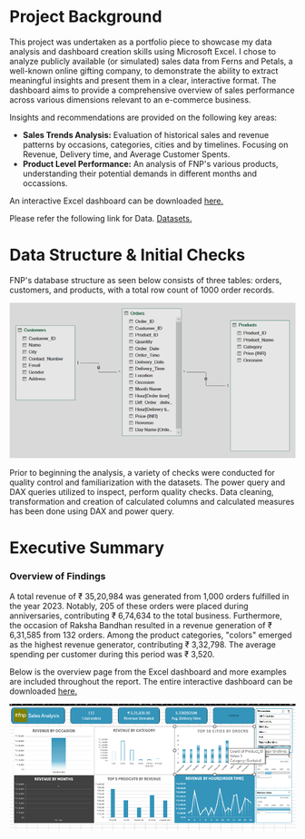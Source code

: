 # Project Background
This project was undertaken as a portfolio piece to showcase my data analysis and dashboard creation skills using Microsoft Excel. 
I chose to analyze publicly available (or simulated) sales data from Ferns and Petals, a well-known online gifting company, to demonstrate the ability to extract meaningful insights and present them in a clear, interactive format. 
The dashboard aims to provide a comprehensive overview of sales performance across various dimensions relevant to an e-commerce business.

Insights and recommendations are provided on the following key areas:

- **Sales Trends Analysis:** Evaluation of historical sales and revenue patterns by occasions, categories, cities and by timelines. Focusing on Revenue, Delivery time, and Average Customer Spents.
- **Product Level Performance:** An analysis of FNP's various products, understanding their potential demands in different months and occassions.

An interactive Excel dashboard can be downloaded [here.](https://github.com/subhaansd5/FNP-Sales-analysis/blob/65658c80d642b84d8704b8d6290b26b6e0a10d03/Dashboard.xlsx)

Please refer the following link for Data. [Datasets.](https://github.com/subhaansd5/FNP-Sales-analysis/tree/bda27816c761af9220e035676c3668f8a66a33da/Data)

# Data Structure & Initial Checks

FNP's database structure as seen below consists of three tables: orders, customers, and products, with a total row count of 1000 order records.

![FNP's ERD](https://github.com/subhaansd5/FNP-Sales-analysis/blob/56cb605f2cc462077aac926127b2b65b37ed623b/Data%20Structure.png)

Prior to beginning the analysis, a variety of checks were conducted for quality control and familiarization with the datasets. 
The power query and DAX queries utilized to inspect, perform quality checks. Data cleaning, transformation and creation of calculated columns and calculated measures has been done using DAX and power query.

# Executive Summary

### Overview of Findings

A total revenue of ₹ 35,20,984 was generated from 1,000 orders fulfilled in the year 2023. Notably, 205 of these orders were placed during anniversaries, contributing ₹ 6,74,634 to the total business. Furthermore, the occasion of Raksha Bandhan resulted in a revenue generation of ₹ 6,31,585 from 132 orders. Among the product categories, "colors" emerged as the highest revenue generator, contributing ₹ 3,32,798. The average spending per customer during this period was ₹ 3,520.


Below is the overview page from the Excel dashboard and more examples are included throughout the report. The entire interactive dashboard can be downloaded [here.](https://github.com/subhaansd5/FNP-Sales-analysis/blob/4653f0dc7d7f49b1b2ea55971812f5897328f1c2/Dashboard.xlsx)

![Dashboard Overview](https://github.com/subhaansd5/FNP-Sales-analysis/blob/b6c8c470a5b0df91178ec783dec6920ed457baa6/Dashboard.png)
